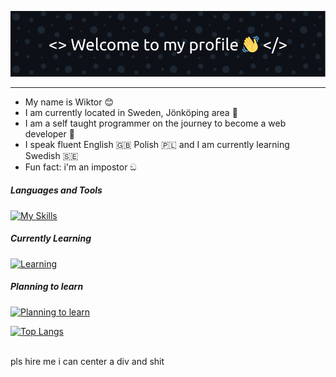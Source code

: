 ![Header](./test3.png)

<hr>

<div id="about">
    <ul>
        <li>
            My name is Wiktor 😊
        </li>
        <li>
            I am currently located in Sweden, Jönköping area 💯
        </li>
        <li>
            I am a self taught programmer on the journey to become a web developer 🚀
        </li>
        <li>
            I speak fluent English 🇬🇧 Polish 🇵🇱 and I am currently learning Swedish 🇸🇪
        </li>
        <li>
            Fun fact: i'm an impostor ඞ
        </li>
    </ul>
</div>
               
<h5>Languages and Tools</h5>

[![My Skills](https://skillicons.dev/icons?i=python,express,ts,linux)](python)

<h5>Currently Learning</h5>

[![Learning](https://skillicons.dev/icons?i=mongodb,rust,postgresql)](https://skillicons.dev)

<h5>Planning to learn</h5>

[![Planning to learn](https://skillicons.dev/icons?i=jest,css,bootstrap)](https://skillicons.dev)

[![Top Langs](https://github-readme-stats.vercel.app/api/top-langs/?username=anuraghazra&layout=compact)](https://github.com/anuraghazra/github-readme-stats)


    
<br>
pls hire me i can center a div and shit
